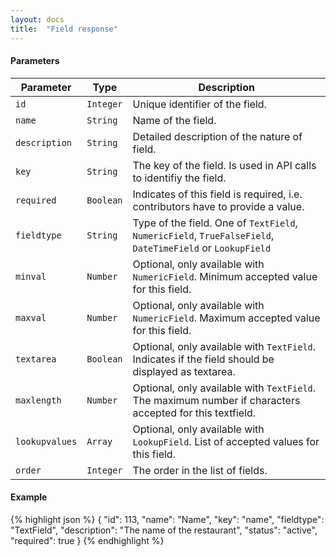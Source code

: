 ```yaml
---
layout: docs
title:  "Field response"
---
```


#### Parameters

Parameter           | Type        | Description
--------------------|-------------|-----------------------------------------------
`id`                | `Integer`   | Unique identifier of the field.
`name`              | `String`    | Name of the field.
`description`       | `String`    | Detailed description of the nature of field.
`key`               | `String`    | The key of the field. Is used in API calls to identifiy the field.
`required`          | `Boolean`   | Indicates of this field is required, i.e. contributors have to provide a value.
`fieldtype`         | `String`    | Type of the field. One of `TextField`, `NumericField`, `TrueFalseField`, `DateTimeField` or `LookupField`
`minval`            | `Number`    | Optional, only available with `NumericField`. Minimum accepted value for this field.
`maxval`            | `Number`    | Optional, only available with `NumericField`. Maximum accepted value for this field.
`textarea`          | `Boolean`   | Optional, only available with `TextField`. Indicates if the field should be displayed as textarea.
`maxlength`         | `Number`    | Optional, only available with `TextField`. The maximum number if characters accepted for this textfield.
`lookupvalues`      | `Array`     | Optional, only available with `LookupField`. List of accepted values for this field.
`order`             | `Integer`   | The order in the list of fields.

#### Example

{% highlight json %}
{
    "id": 113,
    "name": "Name",
    "key": "name",
    "fieldtype": "TextField",
    "description": "The name of the restaurant",
    "status": "active",
    "required": true
}
{% endhighlight %}
